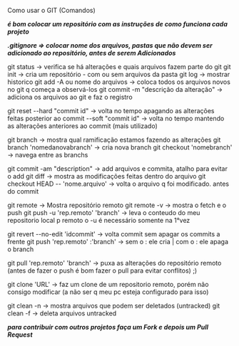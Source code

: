 Como usar o GIT (Comandos)

***é bom colocar um repositório com as instruções de como funciona cada projeto***

***.gitignore => colocar nome dos arquivos, pastas que não devem ser adicionado ao repositório, antes de serem Adicionados***

git status                              -> verifica se há alterações e quais arquivos fazem parte do git
git init                                -> cria um repositório - com ou sem arquivos da pasta
git log                                 -> mostrar historico
git add -A ou nome do arquivos          -> coloca todos os arquivos novos no git q começa a observá-los
git commit -m "descrição da alteração"  -> adiciona os arquivos ao git e faz o registro

git reset
        --hard  "commit id"             -> volta no tempo apagando as alterações feitas posterior ao commit 
        --soft  "commit id"             -> volta no tempo mantendo as alterações anteriores ao commit (mais utilizado)

git branch                              -> mostra qual ramificação estamos fazendo as alterações
git branch 'nomedanovabranch'           -> cria nova branch
git checkout 'nomebranch'               -> navega entre as branchs

git commit -am "description"            -> add arquivos e commita, atalho para evitar o add
git diff                                -> mostra as modificações feitas dentro do arquivo
git checkout HEAD -- 'nome.arquivo'     -> volta o arquivo q foi modificado. antes do commit

git remote                              -> Mostra repositório remoto
git remote -v                           -> mostra o fetch e o push 
git push -u 'rep.remoto' 'branch'       -> leva o conteudo do meu repositorio local p remoto 
o -u é necessário somente na 1°vez

git revert --no-edit 'idcommit'         -> volta commit sem apagar os commits a frente
git push 'rep.remoto' :'branch'         -> sem o : ele cria | com o : ele apaga o branch

git pull 'rep.remoto' 'branch'          -> puxa as alterações do repositório remoto
        (antes de fazer o push é bom fazer o pull para evitar conflitos) ;)

git clone 'URL'                         -> faz um clone de um repositorio remoto, porém não consigo modificar
        (a não ser q meu pc esteja configurado para isso)
        
git clean -n                            -> mostra arquivos que podem ser deletados (untracked)
git clean -f                            -> deleta arquivos untracked

***para contribuir com outros projetos faça um Fork e depois um Pull Request***
